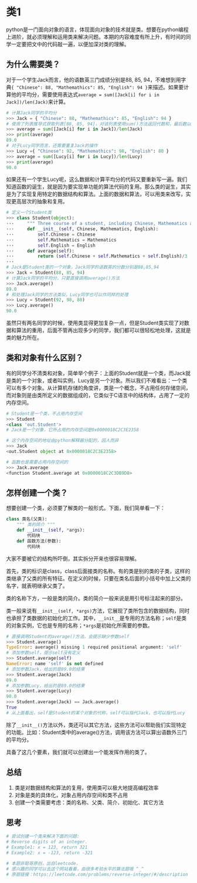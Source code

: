 # 类1

python是一门面向对象的语言，体现面向对象的技术就是类。想要在python编程上进阶，就必须理解和运用类来解决问题。本期的内容难度有所上升，有时间的同学一定要把文中的代码敲一遍，以便加深对类的理解。

##  为什么需要类？

对于一个学生Jack而言，他的语数英三门成绩分别是88, 85, 94，不难想到用字典`{ "Chinese": 88, "Mathemathics": 85, "English": 94 }`来描述。如果要计算他的平均分，需要使用表达式`average = sum([Jack[i] for i in Jack])/len(Jack)`来计算。

```python
# 计算Jack同学的平均分
>>> Jack = { "Chinese": 88, "Mathemathics": 85, "English": 94 }
# 使用了列表推导式获取列表[88, 85, 94]，对该列表使用sum()方法返回代数和，最后数以科目数，算出平均分
>>> average = sum([Jack[i] for i in Jack])/len(Jack)
>>> print(average)
89.0
# 对于Lucy同学而言，还需要重复Jack的操作
>>> Lucy ={ "Chinese": 92, "Mathemathics": 98, "English": 80 }
>>> average = sum([Lucy[i] for i in Lucy])/len(Lucy)
>>> print(average)
90.0
```

如果还有一个学生Lucy呢，这么数据和计算平均分的代码又要重新写一遍。我们知道函数的诞生，就是因为要实现单功能的算法代码的复用。那么类的诞生，其实是为了实现复用特定的数据结构和算法。上面的数据和算法，可以用类来改写，实现更高层次的抽象和复用。

```python
# 定义一个Student类
>>> class Student(object):
···     """ Three course of a student, including Chinese, Mathematics and English """
···     def __init__(self, Chinese, Mathematics, English):
···         self.Chinese = Chinese
···         self.Mathematics = Mathematics
···         self.English = English
···     def average(self):
···         return (self.Chinese + self.Mathematics + self.English)/3
···
# Jack是Student类的一个对象，Jack同学的语数英的分数分别是88,85,94
>>> Jack = Student(88, 85, 94)
# 计算Jack同学的平均分，只要直接调用average()方法
>>> Jack.average()
89.0
# 和处理Jack同学的方法类似，Lucy同学也可以作同样的处理
>>> Lucy = Student(92, 98, 80)
>>> Lucy.average()
90.0
```
虽然只有两名同学的时候，使用类显得更加复杂一点，但是Student类实现了对数据和算法的重用，后面不管再出现多少的同学，我们都可以很轻松地处理，这就是类的魅力所在。

## 类和对象有什么区别？

有的同学分不清类和对象，简单举个例子：上面的Student就是一个类，而Jack就是类的一个对象，或者叫实例，Lucy是另一个对象。所以我们不难看出：一个类可以有多个对象。从计算机存储的角度讲，类是一个概念，不占用任何存储空间，而对象则是由类所定义的数据组成的，它类似于C语言中的结构体，占用了一定的内存空间。
```python
# Student是一个类，不占用内存空间
>>> Student
<class 'out.Student'>
# Jack是一个对象，它所占用的内存空间是0x0000018C2C3E2358

# 这个内存空间的地址由python解释器分配的，因人而异
>>> Jack
<out.Student object at 0x0000018C2C3E2358>

# 函数也是需要占用内存空间的
>>> Jack.average
<function Student.average at 0x0000018C2C3DB9D8>
```

## 怎样创建一个类？

想要创建一个类，必须要了解类的一般形式。下面，我们简单看一下：

```python
class 类名(父类):
    """ 类的简介 """
    def __init__(self, *args):
        代码块
    def 函数方法(参数):
        代码块
```

大家不要被它的结构所吓倒，其实拆分开来也很容易理解。

首先，类的标识是class，class后面接类的名称。有的类是别的类的子类，这样的类继承了父类的所有特征。在定义的时候，只要在类名后面的小括号中加上父类的名字，就表明继承父类了。

类的名称下方，一般是类的简介。类的简介一般来说是用引号标注起来的部分。

类一般来说有`__init__(self, *args)`方法，它展现了类所包含的数据结构，同时也承担了类数据的初始化的工作。其中，`__init__`是专用的方法名称；`self`是类的对象实例，它也是专用的名称；`*args`是初始化所需要的参数。

```python
# 直接调用Student的average()方法，会提示缺少参数self
>>> Student.average()
TypeError: average() missing 1 required positional argument: 'self'
# 添加参数self，提示self没有定义
>>> Student.average(self)
NameError: name 'self' is not defined
# 添加参数Jack，给出的是89.0的结果
>>> Student.average(Jack)
89.0
# 添加参数Lucy，给出的是89.0的结果
>>> Student.average(Lucy)
90.0
>>> Student.average(Jack) == Jack.average()
True
# 从上面看出，self是Student的某个对象的代称，self可以指代Jack，也可以指代Lucy
```

除了`__init__()`方法以外，类还可以其它方法，这些方法可以帮助我们实现特定的功能。比如：Student类中的average()方法，调用该方法可以算出语数外三门的平均分。

具备了这几个要素，我们就可以创建出一个能发挥作用的类了。

## 总结

1. 类是对数据结构和算法的复用，使用类可以极大地提高编程效率
2. 对象是类的具体化，对象占用内存空间和类不占用
3. 创建一个类需要考虑：类的名称、父类、简介、初始化、其它方法

## 思考

```python
# 尝试创建一个类来解决下面的问题:
# Reverse digits of an integer.
# Example1: x = 123, return 321
# Example2: x = -123, return -321

# 本题非聪哥原创，出自leetcode，
# 感兴趣的同学可以去这个网站看看，由很多考验水平的算法题哦 ^_^
# 原题链接：https://leetcode.com/problems/reverse-integer/#/description
```